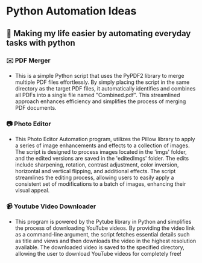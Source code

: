 # Python Automation Ideas

## 🚀 Making my life easier by automating everyday tasks with python 

### ✉️ PDF Merger

* This is a simple Python script that uses the PyPDF2 library to merge multiple PDF files effortlessly. By simply placing the script in the same directory as the target PDF files, it automatically identifies and combines all PDFs into a single file named "Combined.pdf". This streamlined approach enhances efficiency and simplifies the process of merging PDF documents.

### 📷 Photo Editor

* This Photo Editor Automation program, utilizes the Pillow library to apply a series of image enhancements and effects to a collection of images. The script is designed to process images located in the 'imgs' folder, and the edited versions are saved in the 'editedImgs' folder. The edits include sharpening, rotation, contrast adjustment, color inversion, horizontal and vertical flipping, and additional effects. The script streamlines the editing process, allowing users to easily apply a consistent set of modifications to a batch of images, enhancing their visual appeal.

### 📹 Youtube Video Downloader

* This program is powered by the Pytube library in Python and simplifies the process of downloading YouTube videos. By providing the video link as a command-line argument, the script fetches essential details such as title and views and then downloads the video in the highest resolution available. The downloaded video is saved to the specified directory, allowing the user to download YouTube videos for completely free!
